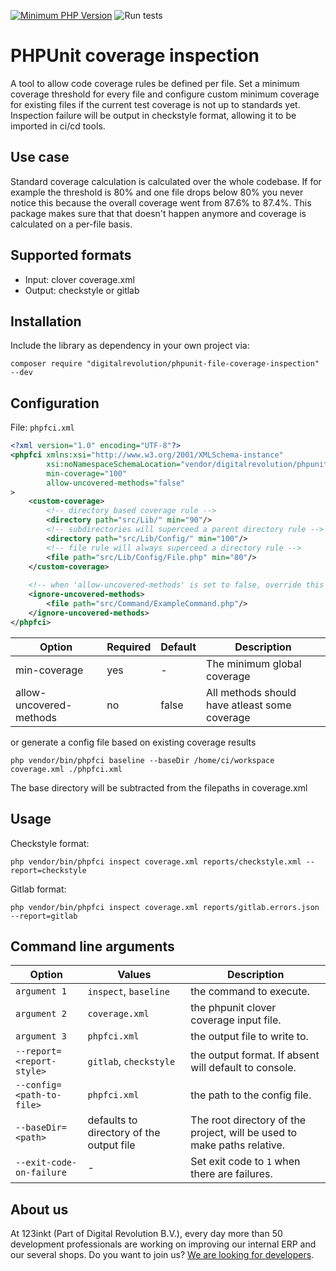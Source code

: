 [![Minimum PHP Version](https://img.shields.io/badge/php-%3E%3D%207.4-8892BF)](https://php.net/)
![Run tests](https://github.com/123inkt/phpunit-file-coverage-inspection/workflows/Run%20checks/badge.svg)

# PHPUnit coverage inspection
A tool to allow code coverage rules be defined per file. Set a minimum coverage threshold for every file and configure
custom minimum coverage for existing files if the current test coverage is not up to standards yet. 
Inspection failure will be output in checkstyle format, allowing it to be imported in ci/cd tools.

## Use case
Standard coverage calculation is calculated over the whole codebase. If for example the threshold is 80% and one file drops
below 80% you never notice this because the overall coverage went from 87.6% to 87.4%.
This package makes sure that that doesn't happen anymore and coverage is calculated on a per-file basis. 

## Supported formats
* Input: clover coverage.xml
* Output: checkstyle or gitlab

## Installation
Include the library as dependency in your own project via: 
```
composer require "digitalrevolution/phpunit-file-coverage-inspection" --dev
```

## Configuration

File: `phpfci.xml`

```xml
<?xml version="1.0" encoding="UTF-8"?>
<phpfci xmlns:xsi="http://www.w3.org/2001/XMLSchema-instance"
        xsi:noNamespaceSchemaLocation="vendor/digitalrevolution/phpunit-file-coverage-inspection/resources/phpfci.xsd"
        min-coverage="100"
        allow-uncovered-methods="false"
>
    <custom-coverage>
        <!-- directory based coverage rule -->
        <directory path="src/Lib/" min="90"/>
        <!-- subdirectories will superceed a parent directory rule -->
        <directory path="src/Lib/Config/" min="100"/>
        <!-- file rule will always superceed a directory rule -->
        <file path="src/Lib/Config/File.php" min="80"/>
    </custom-coverage>
    
    <!-- when 'allow-uncovered-methods' is set to false, override this behaviour for specific files: -->
    <ignore-uncovered-methods>
        <file path="src/Command/ExampleCommand.php"/>
    </ignore-uncovered-methods>
</phpfci>
```

| Option                  | Required | Default  | Description                                   |
|-------------------------|----------|----------|-----------------------------------------------|
| min-coverage            | yes      | -        | The minimum global coverage                   |
| allow-uncovered-methods | no       | false    | All methods should have atleast some coverage | 


or generate a config file based on existing coverage results

```shell script
php vendor/bin/phpfci baseline --baseDir /home/ci/workspace coverage.xml ./phpfci.xml
```

The base directory will be subtracted from the filepaths in coverage.xml

## Usage

Checkstyle format:
```shell script
php vendor/bin/phpfci inspect coverage.xml reports/checkstyle.xml --report=checkstyle
```

Gitlab format:
```shell script
php vendor/bin/phpfci inspect coverage.xml reports/gitlab.errors.json --report=gitlab
```

## Command line arguments

| Option                    | Values                                   | Description                                                             |
|---------------------------|------------------------------------------|-------------------------------------------------------------------------| 
| `argument 1`              | `inspect`, `baseline`                    | the command to execute.                                                 |
| `argument 2`              | `coverage.xml`                           | the phpunit clover coverage input file.                                 |
| `argument 3`              | `phpfci.xml`                             | the output file to write to.                                            |
| `--report=<report-style>` | `gitlab`, `checkstyle`                   | the output format. If absent will default to console.                   |
| `--config=<path-to-file>` | `phpfci.xml`                             | the path to the config file.                                            |
| `--baseDir=<path>`        | defaults to directory of the output file | The root directory of the project, will be used to make paths relative. |
| `--exit-code-on-failure`  | -                                        | Set exit code to `1` when there are failures.                           |

## About us

At 123inkt (Part of Digital Revolution B.V.), every day more than 50 development professionals are working on improving our internal ERP 
and our several shops. Do you want to join us? [We are looking for developers](https://www.werkenbij123inkt.nl/zoek-op-afdeling/it).
